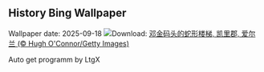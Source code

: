 ## History Bing Wallpaper
Wallpaper date: 2025-09-18
![](https://www.bing.com/th?id=OHR.DunquinIreland_ZH-CN1418844818_UHD.jpg&w=1000)Download: [邓金码头的蛇形楼梯, 凯里郡, 爱尔兰 (© Hugh O'Connor/Getty Images)](https://www.bing.com/th?id=OHR.DunquinIreland_ZH-CN1418844818_UHD.jpg)

Auto get programm by LtgX
